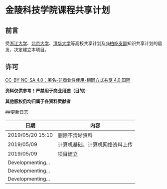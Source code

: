 # 金陵科技学院课程共享计划

## 前言

受[浙江大学](https://github.com/QSCTech/zju-icicles)、[北京大学](https://github.com/lib-pku/libpku)、[清华大学](https://github.com/Trinkle23897/thu-cst-cracker)等高校共享计划及[@柏吃支醉](https://space.bilibili.com/131111)知识共享计划的启发，决定建立本项目。

## 许可

[CC-BY-NC-SA 4.0：署名-非商业性使用-相同方式共享 4.0 国际](https://creativecommons.org/licenses/by-nc-sa/4.0/deed.zh)

**资料仅供参考！严禁用于商业用途（目的）**

**其他版权仍均归属于各资料贡献者**

##更新日志

| 日期                   | 内容           |
| ---------------------- | -------------- |
| 2019/05/20 15:10       | 删除不清晰资料 |
| 2019/05/09             | 计算机基础、计算机网络资料上传   |
| 2019/05/09             | 项目建立               |
| Developmenting...      |                |
| Developmenting...      |                |
| Developmenting...      |                |
